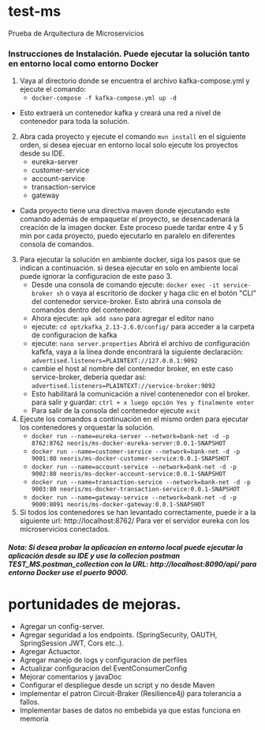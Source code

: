 # test-ms
Prueba de Arquitectura de Microservicios

### Instrucciones de Instalación. Puede ejecutar la solución tanto en entorno local como entorno Docker

1. Vaya al directorio donde se encuentra el archivo kafka-compose.yml y ejecute el comando:
   - ` docker-compose -f kafka-compose.yml up -d `
  - Esto extraerá un contenedor kafka y creará una red a nivel de contenedor para toda la solución.
2. Abra cada proyecto y ejecute el comando ` mvn install ` en el siguiente orden, si desea ejecuar en entorno local solo ejecute los proyectos desde su IDE.
   - eureka-server
   - customer-service
   - account-service
   - transaction-service
   - gateway
  - Cada proyecto tiene una directiva maven donde ejecutando este comando además de empaquetar el proyecto, se desencadenará la creación de la imagen docker. Este proceso puede tardar entre 4 y 5 min por cada proyecto, puedo ejecutarlo en paralelo en diferentes consola de comandos.
3. Para ejecutar la solución en ambiente docker, siga los pasos que se indican a continuación. si desea ejecutar en solo en ambiente local puede ignorar la configuracion de este paso 3. 
   - Desde una consola de comando ejecute: `docker exec -it service-broker sh` o vaya al escritorio de docker y haga clic en el botón "CLI" del contenedor service-broker. Esto abrirá una consola de comandos dentro del contenedor.
   - Ahora ejecute: ` apk add nano ` para agregar el editor nano
   - ejecute: ` cd opt/kafka_2.13-2.6.0/config/ ` para acceder a la carpeta de configuracion de kafka
   - ejecute: ` nano server.properties ` Abrirá el archivo de configuración kafkfa, vaya a la línea donde encontrará la siguiente declaración: `advertised.listeners=PLAINTEXT://127.0.0.1:9092 `
   - cambie el host al nombre del contenedor broker, en este caso service-broker, debería quedar así:
` advertised.listeners=PLAINTEXT://service-broker:9092 `
   - Esto habilitará la comunicación a nivel contenenedor con el broker. para salir y guardar:  `ctrl + x luego opción Yes y finalmente enter`
   - Para salir de la consola del contenedor ejecute `exit`
4. Ejecute los comandos a continuación en el mismo orden para ejecutar los contenedores y orquestar la solución.
   - `docker run --name=eureka-server --network=bank-net -d -p 8762:8762 neoris/ms-docker-eureka-server:0.0.1-SNAPSHOT`
   - `docker run --name=customer-service --network=bank-net -d -p 9001:80 neoris/ms-docker-customer-service:0.0.1-SNAPSHOT`
   - `docker run --name=account-service --network=bank-net -d -p 9002:80 neoris/ms-docker-account-service:0.0.1-SNAPSHOT`
   - `docker run --name=transaction-service --network=bank-net -d -p 9003:80 neoris/ms-docker-transaction-service:0.0.1-SNAPSHOT`
   - `docker run --name=gateway-service --network=bank-net -d -p 9000:8091 neoris/ms-docker-gateway:0.0.1-SNAPSHOT`
5. Si todos los contenedores se han levantado correctamente, puede ir a la siguiente url: http://localhost:8762/ Para ver el servidor eureka con los microservicios conectados.





 ##### Nota: Si desea probar la aplicacion en entorno local puede ejecutar la aplicación desde su IDE y use la collecion postman TEST_MS.postman_collection con la URL: http://localhost:8090/api/ para entorno Docker use el puerto 9000.
 
# portunidades de mejoras.
 - Agregar un config-server.
 - Agregar seguridad a los endpoints. (SpringSecurity, OAUTH, SpringSession JWT, Cors etc..).
 - Agregar Actuactor.
 - Agregar manejo de logs y configuracion de perfiles
 - Actualizar configuracion del EventConsumerConfig
 - Mejorar comentarios y javaDoc
 - Configurar el despliegue desde un script y no desde Maven
 - implementar el patron Circuit-Braker (Resilience4j) para tolerancia a fallos.
 - Implementar bases de datos no embebida ya que estas funciona en memoria
